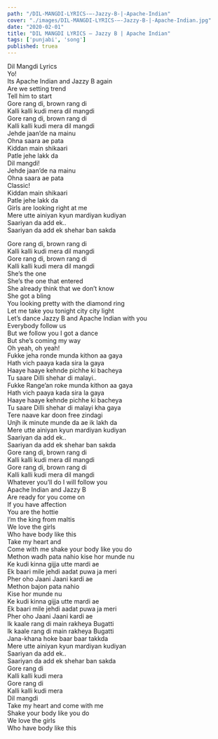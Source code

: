 ```yaml
---
path: "/DIL-MANGDI-LYRICS-–-Jazzy-B-|-Apache-Indian"
cover: "./images/DIL-MANGDI-LYRICS-–-Jazzy-B-|-Apache-Indian.jpg"
date: "2020-02-01"
title: "DIL MANGDI LYRICS – Jazzy B | Apache Indian"
tags: ['punjabi', 'song']
published: truea
---
```

  
Dil Mangdi Lyrics  
Yo!  
Its Apache Indian and Jazzy B again  
Are we setting trend  
Tell him to start  
Gore rang di, brown rang di  
Kalli kalli kudi mera dil mangdi  
Gore rang di, brown rang di  
Kalli kalli kudi mera dil mangdi  
Jehde jaan’de na mainu  
Ohna saara ae pata  
Kiddan main shikaari  
Patle jehe lakk da  
Dil mangdi!  
Jehde jaan’de na mainu  
Ohna saara ae pata  
Classic!  
Kiddan main shikaari  
Patle jehe lakk da  
Girls are looking right at me  
Mere utte ainiyan kyun mardiyan kudiyan  
Saariyan da add ek..  
Saariyan da add ek shehar ban sakda  
  
  
  
  
  
  
Gore rang di, brown rang di  
Kalli kalli kudi mera dil mangdi  
Gore rang di, brown rang di  
Kalli kalli kudi mera dil mangdi  
She’s the one  
She’s the one that entered  
She already think that we don’t know  
She got a bling  
You looking pretty with the diamond ring  
Let me take you tonight city city light  
Let’s dance Jazzy B and Apache Indian with you  
Everybody follow us  
But we follow you I got a dance  
But she’s coming my way  
Oh yeah, oh yeah!  
Fukke jeha ronde munda kithon aa gaya  
Hath vich paaya kada sira la gaya  
Haaye haaye kehnde pichhe ki bacheya  
Tu saare Dilli shehar di malayi..  
Fukke Range’an roke munda kithon aa gaya  
Hath vich paaya kada sira la gaya  
Haaye haaye kehnde pichhe ki bacheya  
Tu saare Dilli shehar di malayi kha gaya  
Tere naave kar doon free zindagi  
Unjh ik minute munde da ae ik lakh da  
Mere utte ainiyan kyun mardiyan kudiyan  
Saariyan da add ek..  
Saariyan da add ek shehar ban sakda  
Gore rang di, brown rang di  
Kalli kalli kudi mera dil mangdi  
Gore rang di, brown rang di  
Kalli kalli kudi mera dil mangdi  
Whatever you’ll do I will follow you  
Apache Indian and Jazzy B  
Are ready for you come on  
If you have affection  
You are the hottie  
I’m the king from maltis  
We love the girls  
Who have body like this  
Take my heart and  
Come with me shake your body like you do  
Methon wadh pata nahio kise hor munde nu  
Ke kudi kinna gijja utte mardi ae  
Ek baari mile jehdi aadat puwa ja meri  
Pher oho Jaani Jaani kardi ae  
Methon bajon pata nahio  
Kise hor munde nu  
Ke kudi kinna gijja utte mardi ae  
Ek baari mile jehdi aadat puwa ja meri  
Pher oho Jaani Jaani kardi ae  
Ik kaale rang di main rakheya Bugatti  
Ik kaale rang di main rakheya Bugatti  
Jana-khana hoke baar baar takkda  
Mere utte ainiyan kyun mardiyan kudiyan  
Saariyan da add ek..  
Saariyan da add ek shehar ban sakda  
Gore rang di  
Kalli kalli kudi mera  
Gore rang di  
Kalli kalli kudi mera  
Dil mangdi  
Take my heart and come with me  
Shake your body like you do  
We love the girls  
Who have body like this  
